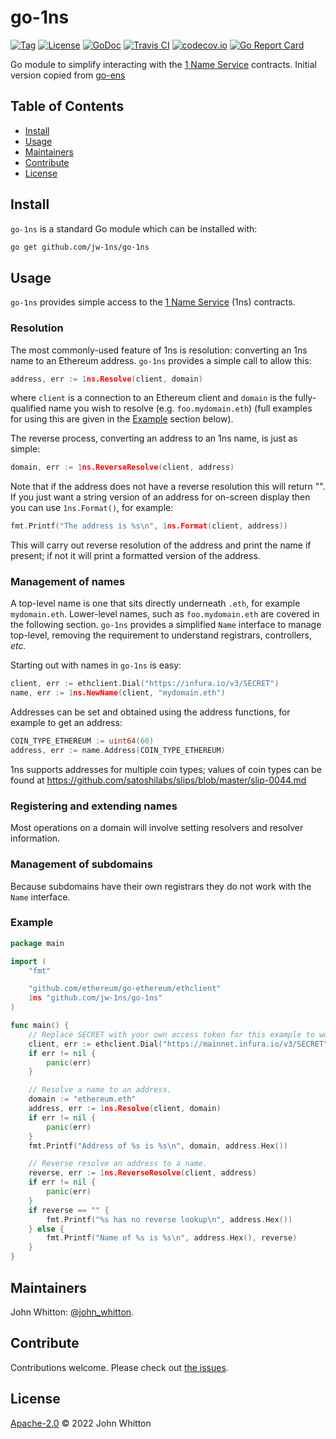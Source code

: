# go-1ns

[![Tag](https://img.shields.io/github/tag/jw-1ns/go-1ns.svg)](https://github.com/jw-1ns/go-1ns/releases/)
[![License](https://img.shields.io/github/license/jw-1ns/go-1ns.svg)](LICENSE)
[![GoDoc](https://godoc.org/github.com/jw-1ns/go-1ns?status.svg)](https://godoc.org/github.com/jw-1ns/go-1ns)
[![Travis CI](https://img.shields.io/travis/jw-1ns/go-1ns.svg)](https://travis-ci.org/jw-1ns/go-1ns)
[![codecov.io](https://img.shields.io/codecov/c/github/jw-1ns/go-1ns.svg)](https://codecov.io/github/jw-1ns/go-1ns)
[![Go Report Card](https://goreportcard.com/badge/github.com/jw-1ns/go-1ns)](https://goreportcard.com/report/github.com/jw-1ns/go-1ns)

Go module to simplify interacting with the [1 Name Service](https://1ns.domains/) contracts.
Initial version copied from [go-ens](https://github.com/wealdtech/go-ens)


## Table of Contents

- [Install](#install)
- [Usage](#usage)
- [Maintainers](#maintainers)
- [Contribute](#contribute)
- [License](#license)

## Install

`go-1ns` is a standard Go module which can be installed with:

```sh
go get github.com/jw-1ns/go-1ns
```

## Usage

`go-1ns` provides simple access to the [1 Name Service](https://1ns.domains/) (1ns) contracts.

### Resolution

The most commonly-used feature of 1ns is resolution: converting an 1ns name to an Ethereum address.  `go-1ns` provides a simple call to allow this:

```go
address, err := 1ns.Resolve(client, domain)
```

where `client` is a connection to an Ethereum client and `domain` is the fully-qualified name you wish to resolve (e.g. `foo.mydomain.eth`) (full examples for using this are given in the [Example](#Example) section below).

The reverse process, converting an address to an 1ns name, is just as simple:

```go
domain, err := 1ns.ReverseResolve(client, address)
```

Note that if the address does not have a reverse resolution this will return "".  If you just want a string version of an address for on-screen display then you can use `1ns.Format()`, for example:

```go
fmt.Printf("The address is %s\n", 1ns.Format(client, address))
```

This will carry out reverse resolution of the address and print the name if present; if not it will print a formatted version of the address.


### Management of names

A top-level name is one that sits directly underneath `.eth`, for example `mydomain.eth`.  Lower-level names, such as `foo.mydomain.eth` are covered in the following section.  `go-1ns` provides a simplified `Name` interface to manage top-level, removing the requirement to understand registrars, controllers, _etc._

Starting out with names in `go-1ns` is easy:

```go
client, err := ethclient.Dial("https://infura.io/v3/SECRET")
name, err := 1ns.NewName(client, "mydomain.eth")
```

Addresses can be set and obtained using the address functions, for example to get an address:

```go
COIN_TYPE_ETHEREUM := uint64(60)
address, err := name.Address(COIN_TYPE_ETHEREUM)
```

1ns supports addresses for multiple coin types; values of coin types can be found at https://github.com/satoshilabs/slips/blob/master/slip-0044.md

### Registering and extending names

Most operations on a domain will involve setting resolvers and resolver information.


### Management of subdomains

Because subdomains have their own registrars they do not work with the `Name` interface.

### Example

```go
package main

import (
	"fmt"

	"github.com/ethereum/go-ethereum/ethclient"
	1ns "github.com/jw-1ns/go-1ns"
)

func main() {
	// Replace SECRET with your own access token for this example to work.
	client, err := ethclient.Dial("https://mainnet.infura.io/v3/SECRET")
	if err != nil {
		panic(err)
	}

	// Resolve a name to an address.
	domain := "ethereum.eth"
	address, err := 1ns.Resolve(client, domain)
	if err != nil {
		panic(err)
	}
	fmt.Printf("Address of %s is %s\n", domain, address.Hex())

	// Reverse resolve an address to a name.
	reverse, err := 1ns.ReverseResolve(client, address)
	if err != nil {
		panic(err)
	}
	if reverse == "" {
		fmt.Printf("%s has no reverse lookup\n", address.Hex())
	} else {
		fmt.Printf("Name of %s is %s\n", address.Hex(), reverse)
	}
}
```

## Maintainers

John Whitton: [@john_whitton](https://github.com/john_whitton).

## Contribute

Contributions welcome. Please check out [the issues](https://github.com/jw-1ns/go-1ns/issues).

## License

[Apache-2.0](LICENSE) © 2022 John Whitton
